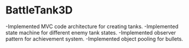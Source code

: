 # BattleTank3D
-Implemented MVC code architecture for creating tanks.
-Implemented state machine for different enemy tank states.
-Implemented observer pattern for achievement system.
-Implemented object pooling for bullets.

